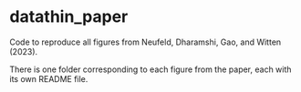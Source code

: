 # datathin_paper

Code to reproduce all figures from Neufeld, Dharamshi, Gao, and Witten (2023). 

There is one folder corresponding to each figure from the paper, each with its own README file. 
